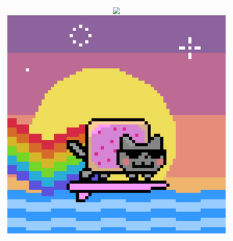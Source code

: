 <div align="center">
	<a href="https://discord.com/users/993599033371279360"><img src="https://lanyard.kyrie25.dev/api/993599033371279360?imgStyle=circle" /></a>  
<img src="https://github.com/mickey-pham/mickey-pham/blob/main/nyan%20surf.gif"/>

